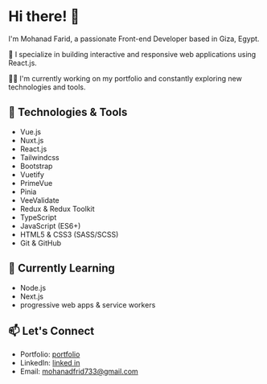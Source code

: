 # Hi there! 👋

I'm Mohanad Farid, a passionate Front-end Developer based in Giza, Egypt.

🚀 I specialize in building interactive and responsive web applications using React.js.

👨‍💻 I'm currently working on my portfolio and constantly exploring new technologies and tools.

## 🔧 Technologies & Tools

- Vue.js
- Nuxt.js
- React.js
- Tailwindcss
- Bootstrap
- Vuetify
- PrimeVue
- Pinia
- VeeValidate
- Redux & Redux Toolkit
- TypeScript
- JavaScript (ES6+)
- HTML5 & CSS3 (SASS/SCSS)
- Git & GitHub
  

## 🌱 Currently Learning

- Node.js
- Next.js
- progressive web apps & service workers

## 📫 Let's Connect

- Portfolio: [portfolio](https://mohanad-farid.netlify.app/)
- LinkedIn: [linked in](https://www.linkedin.com/in/mohanad-farid-485182218)
- Email: mohanadfrid733@gmail.com
